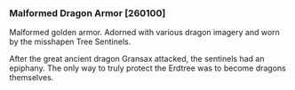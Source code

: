 ### Malformed Dragon Armor [260100]

Malformed golden armor. Adorned with various dragon imagery and worn by the misshapen Tree Sentinels.

After the great ancient dragon Gransax attacked, the sentinels had an epiphany. The only way to truly protect the Erdtree was to become dragons themselves.
